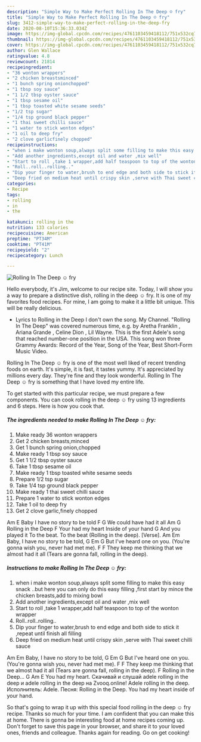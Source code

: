 ```yaml
---
description: "Simple Way to Make Perfect Rolling In The Deep ☺ fry"
title: "Simple Way to Make Perfect Rolling In The Deep ☺ fry"
slug: 3412-simple-way-to-make-perfect-rolling-in-the-deep-fry
date: 2020-08-10T15:36:33.034Z
image: https://img-global.cpcdn.com/recipes/4761103459418112/751x532cq70/rolling-in-the-deep-☺-fry-recipe-main-photo.jpg
thumbnail: https://img-global.cpcdn.com/recipes/4761103459418112/751x532cq70/rolling-in-the-deep-☺-fry-recipe-main-photo.jpg
cover: https://img-global.cpcdn.com/recipes/4761103459418112/751x532cq70/rolling-in-the-deep-☺-fry-recipe-main-photo.jpg
author: Glen Wallace
ratingvalue: 4.8
reviewcount: 21814
recipeingredient:
- "36 wonton wrappers"
- "2 chicken breastsminced"
- "1 bunch spring onionchopped"
- "1 tbsp soy sauce"
- "1 1/2 tbsp oyster sauce"
- "1 tbsp sesame oil"
- "1 tbsp toasted white sesame seeds"
- "1/2 tsp sugar"
- "1/4 tsp ground black pepper"
- "1 thai sweet chilli sauce"
- "1 water to stick wonton edges"
- "1 oil to deep fry"
- "2 clove garlicfinely chopped"
recipeinstructions:
- "when i make wonton soup,always split some filling to make this easy snack ..but here you can only do this easy filling  ,first start by mince the chicken breasts,add to mixing bowl"
- "Add another ingredients,except oil and water ,mix well"
- "Start to roll ,take 1 wrapper,add half teaspoon to top of the wonton wrapper"
- "Roll..roll..rolling.."
- "Dip your finger to water,brush to end edge and both side to stick it ,repeat until finish all filling"
- "Deep fried on medium heat until crispy skin ,serve with Thai sweet chilli sauce"
categories:
- Recipe
tags:
- rolling
- in
- the

katakunci: rolling in the 
nutrition: 133 calories
recipecuisine: American
preptime: "PT34M"
cooktime: "PT41M"
recipeyield: "2"
recipecategory: Lunch

---
```



![Rolling In The Deep ☺ fry](https://img-global.cpcdn.com/recipes/4761103459418112/751x532cq70/rolling-in-the-deep-☺-fry-recipe-main-photo.jpg)

Hello everybody, it's Jim, welcome to our recipe site. Today, I will show you a way to prepare a distinctive dish, rolling in the deep ☺ fry. It is one of my favorites food recipes. For mine, I am going to make it a little bit unique. This will be really delicious.

- Lyrics to Rolling in the Deep I don&#39;t own the song. My Channel. &#34;Rolling In The Deep&#34; was covered numerous time, e.g. by Aretha Franklin , Ariana Grande , Celine Dion , Lil Wayne. This is the first Adele&#39;s song that reached number-one position in the USA. This song won three Grammy Awards: Record of the Year, Song of the Year, Best Short-Form Music Video.

Rolling In The Deep ☺ fry is one of the most well liked of recent trending foods on earth. It's simple, it is fast, it tastes yummy. It's appreciated by millions every day. They're fine and they look wonderful. Rolling In The Deep ☺ fry is something that I have loved my entire life.


To get started with this particular recipe, we must prepare a few components. You can cook rolling in the deep ☺ fry using 13 ingredients and 6 steps. Here is how you cook that.

<!--inarticleads1-->

##### The ingredients needed to make Rolling In The Deep ☺ fry:

1. Make ready 36 wonton wrappers
1. Get 2 chicken breasts,minced
1. Get 1 bunch spring onion,chopped
1. Make ready 1 tbsp soy sauce
1. Get 1 1/2 tbsp oyster sauce
1. Take 1 tbsp sesame oil
1. Make ready 1 tbsp toasted white sesame seeds
1. Prepare 1/2 tsp sugar
1. Take 1/4 tsp ground black pepper
1. Make ready 1 thai sweet chilli sauce
1. Prepare 1 water to stick wonton edges
1. Take 1 oil to deep fry
1. Get 2 clove garlic,finely chopped


Am E Baby I have no story to be told F G We could have had it all Am G Rolling in the Deep F Your had my heart Inside of your hand G And you played it To the beat. To the beat (Rolling in the deep). [Verse]. Am Em Baby, I have no story to be told, G Em G But I&#39;ve heard one on you. (You&#39;re gonna wish you, never had met me). F F They keep me thinking that we almost had it all (Tears are gonna fall, rolling in the deep). 

<!--inarticleads2-->

##### Instructions to make Rolling In The Deep ☺ fry:

1. when i make wonton soup,always split some filling to make this easy snack ..but here you can only do this easy filling  ,first start by mince the chicken breasts,add to mixing bowl
1. Add another ingredients,except oil and water ,mix well
1. Start to roll ,take 1 wrapper,add half teaspoon to top of the wonton wrapper
1. Roll..roll..rolling..
1. Dip your finger to water,brush to end edge and both side to stick it ,repeat until finish all filling
1. Deep fried on medium heat until crispy skin ,serve with Thai sweet chilli sauce


Am Em Baby, I have no story to be told, G Em G But I&#39;ve heard one on you. (You&#39;re gonna wish you, never had met me). F F They keep me thinking that we almost had it all (Tears are gonna fall, rolling in the deep). F Rolling in the Deep… G Am E You had my heart. Скачивай и слушай adele rolling in the deep и adele rolling in the deep на Zvooq.online! Adele rolling in the deep. Исполнитель: Adele. Песня: Rolling in the Deep. You had my heart inside of your hand. 

So that's going to wrap it up with this special food rolling in the deep ☺ fry recipe. Thanks so much for your time. I am confident that you can make this at home. There is gonna be interesting food at home recipes coming up. Don't forget to save this page in your browser, and share it to your loved ones, friends and colleague. Thanks again for reading. Go on get cooking!
